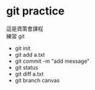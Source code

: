 # git practice

這是資策會課程   
練習 git

- git init   
- git add a.txt   
- git commit -m "add message"      
- git status      
- git diff a.txt      
- git branch canvas      